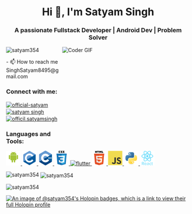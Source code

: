 <h1 align="center">Hi 👾, I'm Satyam Singh</h1>
<h3 align="center">A passionate Fullstack Developer | Android Dev | Problem Solver</h3>

<img align="right" alt="Coder GIF" height=250 width=350 src="https://cdn.dribbble.com/users/730703/screenshots/6581243/avento.gif" />
<p align="left"> <img src="https://komarev.com/ghpvc/?username=satyam354&label=Profile%20views&color=0e75b6&style=flat" alt="satyam354" /> </p>
- 📫 How to reach me SinghSatyam8495@gmail.com

<h3 align="left">Connect with me:</h3>
<p align="left">
<a href="https://twitter.com/official-satyam" target="blank"><img align="center" src="https://raw.githubusercontent.com/rahuldkjain/github-profile-readme-generator/master/src/images/icons/Social/twitter.svg" alt="official-satyam" height="30" width="40" /></a>
<a href="https://linkedin.com/in/satyam singh" target="blank"><img align="center" src="https://raw.githubusercontent.com/rahuldkjain/github-profile-readme-generator/master/src/images/icons/Social/linked-in-alt.svg" alt="satyam singh" height="30" width="40" /></a>
<a href="https://instagram.com/officil.satyamsingh" target="blank"><img align="center" src="https://raw.githubusercontent.com/rahuldkjain/github-profile-readme-generator/master/src/images/icons/Social/instagram.svg" alt="officil.satyamsingh" height="30" width="40" /></a>
</p>

<h3 align="left">Languages and Tools:</h3>
<p align="left"> <a href="https://developer.android.com" target="_blank" rel="noreferrer"> <img src="https://raw.githubusercontent.com/devicons/devicon/master/icons/android/android-original-wordmark.svg" alt="android" width="40" height="40"/> </a> <a href="https://www.cprogramming.com/" target="_blank" rel="noreferrer"> <img src="https://raw.githubusercontent.com/devicons/devicon/master/icons/c/c-original.svg" alt="c" width="40" height="40"/> </a> <a href="https://www.w3schools.com/cpp/" target="_blank" rel="noreferrer"> <img src="https://raw.githubusercontent.com/devicons/devicon/master/icons/cplusplus/cplusplus-original.svg" alt="cplusplus" width="40" height="40"/> </a> <a href="https://www.w3schools.com/css/" target="_blank" rel="noreferrer"> <img src="https://raw.githubusercontent.com/devicons/devicon/master/icons/css3/css3-original-wordmark.svg" alt="css3" width="40" height="40"/> </a> <a href="https://flutter.dev" target="_blank" rel="noreferrer"> <img src="https://www.vectorlogo.zone/logos/flutterio/flutterio-icon.svg" alt="flutter" width="40" height="40"/> </a> <a href="https://www.w3.org/html/" target="_blank" rel="noreferrer"> <img src="https://raw.githubusercontent.com/devicons/devicon/master/icons/html5/html5-original-wordmark.svg" alt="html5" width="40" height="40"/> </a> <a href="https://developer.mozilla.org/en-US/docs/Web/JavaScript" target="_blank" rel="noreferrer"> <img src="https://raw.githubusercontent.com/devicons/devicon/master/icons/javascript/javascript-original.svg" alt="javascript" width="40" height="40"/> </a> <a href="https://www.python.org" target="_blank" rel="noreferrer"> <img src="https://raw.githubusercontent.com/devicons/devicon/master/icons/python/python-original.svg" alt="python" width="40" height="40"/> </a> <a href="https://reactjs.org/" target="_blank" rel="noreferrer"> <img src="https://raw.githubusercontent.com/devicons/devicon/master/icons/react/react-original-wordmark.svg" alt="react" width="40" height="40"/> </a> </p>

<p><img align="left" src="https://github-readme-stats.vercel.app/api/top-langs?username=satyam354&show_icons=true&locale=en&layout=compact" alt="satyam354" /></p>

<p>&nbsp;<img align="center" src="https://github-readme-stats.vercel.app/api?username=satyam354&show_icons=true&locale=en" alt="satyam354" /></p>

<p><img align="center" src="https://github-readme-streak-stats.herokuapp.com/?user=satyam354&" alt="satyam354" /></p>

[![An image of @satyam354's Holopin badges, which is a link to view their full Holopin profile](https://holopin.me/satyam354)](https://holopin.io/@satyam354)
